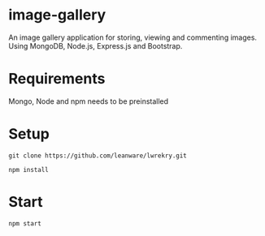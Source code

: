 # image-gallery
An image gallery application for storing, viewing and commenting images. 
Using MongoDB, Node.js, Express.js and Bootstrap. 

# Requirements

Mongo, Node and npm needs to be preinstalled

# Setup
```
git clone https://github.com/leanware/lwrekry.git
```
```
npm install
```
# Start
```
npm start
```
